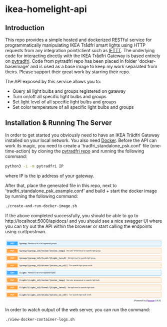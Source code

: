 # ikea-homelight-api

## Introduction
This repo provides a simple hosted and dockerized RESTful service for programmatically manipulating IKEA Trådfri smart lights using HTTP requests from any integration point/client such as [IFTTT](https://ifttt.com/). The underlying code for interacting directly with the IKEA Trådfri Gateway is based entirely on [pytradfri](https://github.com/home-assistant-libs/pytradfri). Code from pytradfri repo has been placed in folder 'docker-baseimage' and is used as a base image to keep my work separated from theirs. Please support their great work by starring their repo.

The API exposed by this service allows you to:

* Query all light bulbs and groups registered on gateway
* Turn on/off all specific light bulbs and groups
* Set light level of all specific light bulbs and groups
* Set color temperature of all specific light bulbs and groups

## Installation & Running The Server
In order to get started you obviously need to have an IKEA Trådfri Gateway installed on your local network. You also need [Docker](https://www.docker.com/products/docker-desktop).
Before the API can work its magic, you need to create a 'tradfri_standalone_psk.conf' file (one-time-action) by cloning the [pytradfri repo](https://github.com/home-assistant-libs/pytradfri) and running the following command:

```bash
python3 -i -m pytradfri IP
```

where IP is the ip address of your gateway.

After that, place the generated file in this repo, next to 'tradfri_standalone_psk_example.conf' and build + start the docker image by running the following command:

```bash
./create-and-run-docker-image.sh 
```

If the above completed successfully, you should be able to go to http://localhost:5000/apidocs/ and you should see a nice swagger UI where you can try out the API within the browser or start calling the endpoints using curl/postman. 

![API Swagger UI screenshot](swagger-ui-api-screenshot.png)

In order to watch output of the web server, you can run the command:

```bash
./view-docker-container-logs.sh
```
